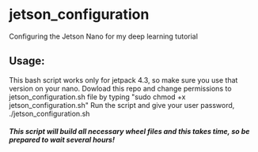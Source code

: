# jetson_configuration
Configuring the Jetson Nano for my deep learning tutorial

## Usage:

This bash script works only for jetpack 4.3, so make sure you use that version on your nano.
Dowload this repo and change permissions to jetson_configuration.sh file by typing "sudo chmod +x jetson_configuration.sh"
Run the script and give your user password, ./jetson_configuration.sh <youruserpassword>

##### This script will build all necessary wheel files and this takes time, so be prepared to wait several hours!

